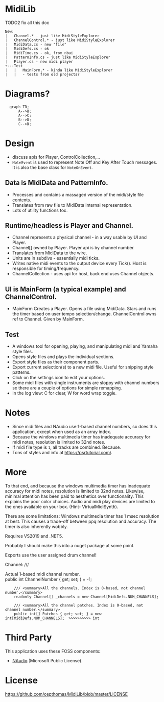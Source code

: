 # MidiLib


TODO2 fix all this doc

```
New:
|   Channel.* - just like MidiStyleExplorer
|   ChannelControl.* - just like MidiStyleExplorer
|   MidiData.cs - new "file"
|   MidiDefs.cs - ok
|   MidiTime.cs - ok, from nbui
|   PatternInfo.cs - just like MidiStyleExplorer
|   Player.cs - new midi player
+---Test
|   |   MainForm.* - kinda like MidiStyleExplorer
|   |   - tests from old projects?
```

# Diagrams?

```mermaid
  graph TD;
      A-->B;
      A-->C;
      B-->D;
      C-->D;
```

# Design
- discuss apis for Player, ControlCollection,...
- `NoteEvent` is used to represent Note Off and Key After Touch messages. It is also the base class for `NoteOnEvent`.


## Data is MidiData and PatternInfo.
- Processes and contains a massaged version of the midi/style file contents.
- Translates from raw file to MidiData internal representation.
- Lots of utility functions too.


## Runtime/headless is Player and Channel.
- Channel represents a physical channel - in a way usable by UI and Player.
- Channel[] owned by Player. Player api is by channel number.
- Translates from MidiData to the wire.
- Units are in subdivs - essentially midi ticks.
- Writes native midi events to the output device every Tick(). Host is responsible for timing/frequency.
- ChannelCollection - uses api for host, back end uses Channel objects.


## UI is MainForm (a typical example) and ChannelControl.
- MainForm Creates a Player. Opens a file using MidiData. Stars and runs the timer based on user tempo selection/change.
ChannelControl owns ref to Channel. Given by MainForm.

## Test
- A windows tool for opening, playing, and manipulating midi and Yamaha style files.
- Opens style files and plays the individual sections.
- Export style files as their component parts.
- Export current selection(s) to a new midi file. Useful for snipping style patterns.
- Click on the settings icon to edit your options.
- Some midi files with single instruments are sloppy with channel numbers so there are a couple of options for simple remapping.
- In the log view: C for clear, W for word wrap toggle.

# Notes
- Since midi files and NAudio use 1-based channel numbers, so does this application, except when used as an array index.
- Because the windows multimedia timer has inadequate accuracy for midi notes, resolution is limited to 32nd notes.
- If midi file type is `1`, all tracks are combined. Because.
- Tons of styles and info at https://psrtutorial.com/.

# More

To that end, and because the windows multimedia timer has inadequate accuracy for midi notes, resolution is 
limited to 32nd notes.
Likewise, minimal attention has been paid to aesthetics over functionality. This explains the poor color choices.
Audio and midi play devices are limited to the ones available on your box. (Hint- VirtualMidiSynth).

There are some limitations: Windows multimedia timer has 1 msec resolution at best. This causes a trade-off between
ppq resolution and accuracy. The timer is also inherently wobbly.

Requires VS2019 and .NET5.

Probably I should make this into a nuget package at some point.

Exports use the user assigned drum channel!

Channel:
        /// <summary>Actual 1-based midi channel number.</summary>
        public int ChannelNumber { get; set; } = -1;

        /// <summary>All the channels. Index is 0-based, not channel number.</summary>
        readonly Channel[] _channels = new Channel[MidiDefs.NUM_CHANNELS];

        /// <summary>All the channel patches. Index is 0-based, not channel number.</summary>
        public int[] Patches { get; set; } = new int[MidiDefs.NUM_CHANNELS];  >>>>>>>>>> int


# Third Party

This application uses these FOSS components:
- [NAudio](https://github.com/naudio/NAudio) (Microsoft Public License).


# License

https://github.com/cepthomas/MidiLib/blob/master/LICENSE
